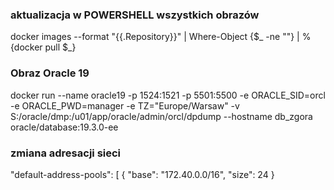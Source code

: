 ### aktualizacja w POWERSHELL wszystkich obrazów 
docker images --format "{{.Repository}}" | Where-Object {$_ -ne "<none>"} | %{docker pull $_}

### Obraz Oracle 19
docker run --name oracle19 -p 1524:1521 -p 5501:5500 -e ORACLE_SID=orcl -e ORACLE_PWD=manager -e TZ="Europe/Warsaw" -v S:/oracle/dmp:/u01/app/oracle/admin/orcl/dpdump --hostname db_zgora oracle/database:19.3.0-ee

### zmiana adresacji sieci 
  "default-address-pools": [
    {
      "base": "172.40.0.0/16",
      "size": 24
    }